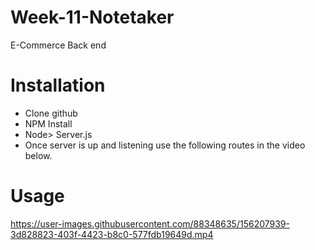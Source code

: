 # Week-11-Notetaker
E-Commerce Back end 
# Installation
 - Clone github
 - NPM Install
 - Node> Server.js 
 - Once server is up and listening use the following routes in the video below. 

# Usage


https://user-images.githubusercontent.com/88348635/156207939-3d828823-403f-4423-b8c0-577fdb19649d.mp4

